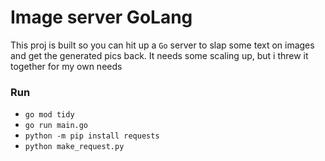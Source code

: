 # Image server GoLang
This proj is built so you can hit up a `Go` server to slap some text on images and get the generated pics back.
It needs some scaling up, but i threw it together for my own needs

### Run
* `go mod tidy`
* `go run main.go`
* `python -m pip install requests`
* `python make_request.py`